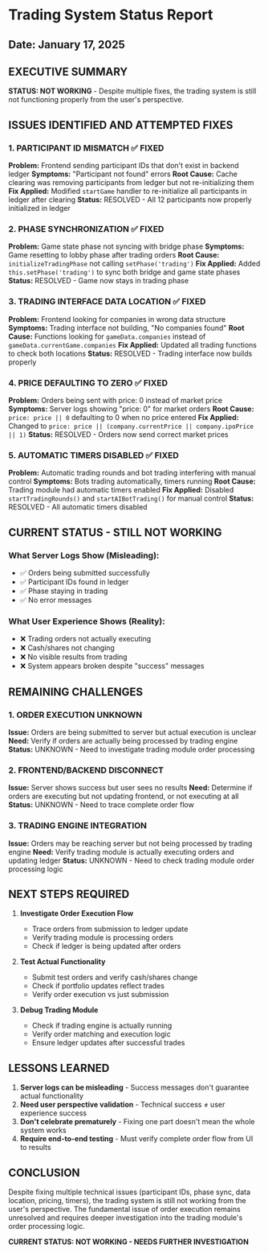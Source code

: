 # Trading System Status Report
## Date: January 17, 2025

## EXECUTIVE SUMMARY
**STATUS: NOT WORKING** - Despite multiple fixes, the trading system is still not functioning properly from the user's perspective.

## ISSUES IDENTIFIED AND ATTEMPTED FIXES

### 1. PARTICIPANT ID MISMATCH ✅ FIXED
**Problem:** Frontend sending participant IDs that don't exist in backend ledger
**Symptoms:** "Participant not found" errors
**Root Cause:** Cache clearing was removing participants from ledger but not re-initializing them
**Fix Applied:** Modified `startGame` handler to re-initialize all participants in ledger after clearing
**Status:** RESOLVED - All 12 participants now properly initialized in ledger

### 2. PHASE SYNCHRONIZATION ✅ FIXED  
**Problem:** Game state phase not syncing with bridge phase
**Symptoms:** Game resetting to lobby phase after trading orders
**Root Cause:** `initializeTradingPhase` not calling `setPhase('trading')`
**Fix Applied:** Added `this.setPhase('trading')` to sync both bridge and game state phases
**Status:** RESOLVED - Game now stays in trading phase

### 3. TRADING INTERFACE DATA LOCATION ✅ FIXED
**Problem:** Frontend looking for companies in wrong data structure
**Symptoms:** Trading interface not building, "No companies found"
**Root Cause:** Functions looking for `gameData.companies` instead of `gameData.currentGame.companies`
**Fix Applied:** Updated all trading functions to check both locations
**Status:** RESOLVED - Trading interface now builds properly

### 4. PRICE DEFAULTING TO ZERO ✅ FIXED
**Problem:** Orders being sent with price: 0 instead of market price
**Symptoms:** Server logs showing "price: 0" for market orders
**Root Cause:** `price: price || 0` defaulting to 0 when no price entered
**Fix Applied:** Changed to `price: price || (company.currentPrice || company.ipoPrice || 1)`
**Status:** RESOLVED - Orders now send correct market prices

### 5. AUTOMATIC TIMERS DISABLED ✅ FIXED
**Problem:** Automatic trading rounds and bot trading interfering with manual control
**Symptoms:** Bots trading automatically, timers running
**Root Cause:** Trading module had automatic timers enabled
**Fix Applied:** Disabled `startTradingRounds()` and `startAIBotTrading()` for manual control
**Status:** RESOLVED - All automatic timers disabled

## CURRENT STATUS - STILL NOT WORKING

### What Server Logs Show (Misleading):
- ✅ Orders being submitted successfully
- ✅ Participant IDs found in ledger
- ✅ Phase staying in trading
- ✅ No error messages

### What User Experience Shows (Reality):
- ❌ Trading orders not actually executing
- ❌ Cash/shares not changing
- ❌ No visible results from trading
- ❌ System appears broken despite "success" messages

## REMAINING CHALLENGES

### 1. ORDER EXECUTION UNKNOWN
**Issue:** Orders are being submitted to server but actual execution is unclear
**Need:** Verify if orders are actually being processed by trading engine
**Status:** UNKNOWN - Need to investigate trading module order processing

### 2. FRONTEND/BACKEND DISCONNECT
**Issue:** Server shows success but user sees no results
**Need:** Determine if orders are executing but not updating frontend, or not executing at all
**Status:** UNKNOWN - Need to trace complete order flow

### 3. TRADING ENGINE INTEGRATION
**Issue:** Orders may be reaching server but not being processed by trading engine
**Need:** Verify trading module is actually executing orders and updating ledger
**Status:** UNKNOWN - Need to check trading module order processing logic

## NEXT STEPS REQUIRED

1. **Investigate Order Execution Flow**
   - Trace orders from submission to ledger update
   - Verify trading module is processing orders
   - Check if ledger is being updated after orders

2. **Test Actual Functionality**
   - Submit test orders and verify cash/shares change
   - Check if portfolio updates reflect trades
   - Verify order execution vs just submission

3. **Debug Trading Module**
   - Check if trading engine is actually running
   - Verify order matching and execution logic
   - Ensure ledger updates after successful trades

## LESSONS LEARNED

1. **Server logs can be misleading** - Success messages don't guarantee actual functionality
2. **Need user perspective validation** - Technical success ≠ user experience success  
3. **Don't celebrate prematurely** - Fixing one part doesn't mean the whole system works
4. **Require end-to-end testing** - Must verify complete order flow from UI to results

## CONCLUSION

Despite fixing multiple technical issues (participant IDs, phase sync, data location, pricing, timers), the trading system is still not working from the user's perspective. The fundamental issue of order execution remains unresolved and requires deeper investigation into the trading module's order processing logic.

**CURRENT STATUS: NOT WORKING - NEEDS FURTHER INVESTIGATION**


